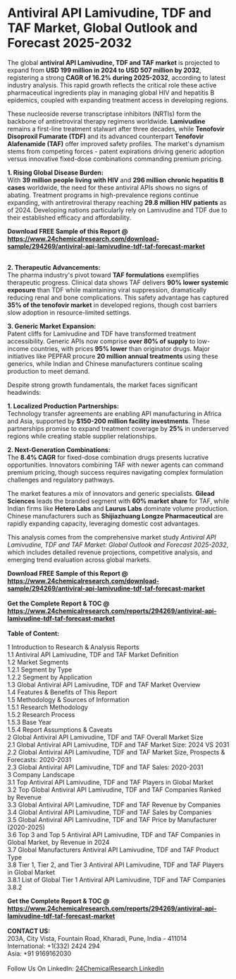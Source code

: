 <h1>Antiviral API Lamivudine, TDF and TAF Market, Global Outlook and Forecast 2025-2032</h1><p>The global <strong>antiviral API Lamivudine, TDF and TAF market</strong> is projected to expand from <strong>USD 199 million in 2024 to USD 507 million by 2032</strong>, registering a strong <strong>CAGR of 16.2% during 2025-2032</strong>, according to latest industry analysis. This rapid growth reflects the critical role these active pharmaceutical ingredients play in managing global HIV and hepatitis B epidemics, coupled with expanding treatment access in developing regions.</p><p>These nucleoside reverse transcriptase inhibitors (NRTIs) form the backbone of antiretroviral therapy regimens worldwide. <strong>Lamivudine</strong> remains a first-line treatment stalwart after three decades, while <strong>Tenofovir Disoproxil Fumarate (TDF)</strong> and its advanced counterpart <strong>Tenofovir Alafenamide (TAF)</strong> offer improved safety profiles. The market's dynamism stems from competing forces - patent expirations driving generic adoption versus innovative fixed-dose combinations commanding premium pricing.</p><p><strong>1. Rising Global Disease Burden:</strong><br>
With <strong>39 million people living with HIV</strong> and <strong>296 million chronic hepatitis B cases</strong> worldwide, the need for these antiviral APIs shows no signs of abating. Treatment programs in high-prevalence regions continue expanding, with antiretroviral therapy reaching <strong>29.8 million HIV patients</strong> as of 2024. Developing nations particularly rely on Lamivudine and TDF due to their established efficacy and affordability.</p><div><b>Download FREE Sample of this Report @ 
            <a href="https://www.24chemicalresearch.com/download-sample/294269/antiviral-api-lamivudine-tdf-taf-forecast-market">
            https://www.24chemicalresearch.com/download-sample/294269/antiviral-api-lamivudine-tdf-taf-forecast-market</a></b></div><br><p><strong>2. Therapeutic Advancements:</strong><br>
The pharma industry's pivot toward <strong>TAF formulations</strong> exemplifies therapeutic progress. Clinical data shows TAF delivers <strong>90% lower systemic exposure</strong> than TDF while maintaining viral suppression, dramatically reducing renal and bone complications. This safety advantage has captured <strong>35% of the tenofovir market</strong> in developed regions, though cost barriers slow adoption in resource-limited settings.</p><p><strong>3. Generic Market Expansion:</strong><br>
Patent cliffs for Lamivudine and TDF have transformed treatment accessibility. Generic APIs now comprise <strong>over 80% of supply</strong> to low-income countries, with prices <strong>95% lower</strong> than originator drugs. Major initiatives like PEPFAR procure <strong>20 million annual treatments</strong> using these generics, while Indian and Chinese manufacturers continue scaling production to meet demand.</p><p>Despite strong growth fundamentals, the market faces significant headwinds:</p><p><strong>1. Localized Production Partnerships:</strong><br>
Technology transfer agreements are enabling API manufacturing in Africa and Asia, supported by <strong>$150-200 million facility investments</strong>. These partnerships promise to expand treatment coverage by <strong>25%</strong> in underserved regions while creating stable supplier relationships.</p><p><strong>2. Next-Generation Combinations:</strong><br>
The <strong>8.4% CAGR</strong> for fixed-dose combination drugs presents lucrative opportunities. Innovators combining TAF with newer agents can command premium pricing, though success requires navigating complex formulation challenges and regulatory pathways.</p><p>The market features a mix of innovators and generic specialists. <strong>Gilead Sciences</strong> leads the branded segment with <strong>60% market share</strong> for TAF, while Indian firms like <strong>Hetero Labs</strong> and <strong>Laurus Labs</strong> dominate volume production. Chinese manufacturers such as <strong>Shijiazhuang Longze Pharmaceutical</strong> are rapidly expanding capacity, leveraging domestic cost advantages.</p><p>This analysis comes from the comprehensive market study <em>Antiviral API Lamivudine, TDF and TAF Market: Global Outlook and Forecast 2025-2032</em>, which includes detailed revenue projections, competitive analysis, and emerging trend evaluation across global markets.</p><div><b>Download FREE Sample of this Report @ 
            <a href="https://www.24chemicalresearch.com/download-sample/294269/antiviral-api-lamivudine-tdf-taf-forecast-market">
            https://www.24chemicalresearch.com/download-sample/294269/antiviral-api-lamivudine-tdf-taf-forecast-market</a></b></div><br><div><b>Get the Complete Report & TOC @ 
            <a href="https://www.24chemicalresearch.com/reports/294269/antiviral-api-lamivudine-tdf-taf-forecast-market">
            https://www.24chemicalresearch.com/reports/294269/antiviral-api-lamivudine-tdf-taf-forecast-market</a></b></div><br>
            <b>Table of Content:</b><p>1 Introduction to Research & Analysis Reports<br />
 1.1 Antiviral API Lamivudine, TDF and TAF Market Definition<br />
 1.2 Market Segments<br />
 1.2.1 Segment by Type<br />
 1.2.2 Segment by Application<br />
 1.3 Global Antiviral API Lamivudine, TDF and TAF Market Overview<br />
 1.4 Features & Benefits of This Report<br />
 1.5 Methodology & Sources of Information<br />
 1.5.1 Research Methodology<br />
 1.5.2 Research Process<br />
 1.5.3 Base Year<br />
 1.5.4 Report Assumptions & Caveats<br />
2 Global Antiviral API Lamivudine, TDF and TAF Overall Market Size<br />
 2.1 Global Antiviral API Lamivudine, TDF and TAF Market Size: 2024 VS 2031<br />
 2.2 Global Antiviral API Lamivudine, TDF and TAF Market Size, Prospects & Forecasts: 2020-2031<br />
 2.3 Global Antiviral API Lamivudine, TDF and TAF Sales: 2020-2031<br />
3 Company Landscape<br />
 3.1 Top Antiviral API Lamivudine, TDF and TAF Players in Global Market<br />
 3.2 Top Global Antiviral API Lamivudine, TDF and TAF Companies Ranked by Revenue<br />
 3.3 Global Antiviral API Lamivudine, TDF and TAF Revenue by Companies<br />
 3.4 Global Antiviral API Lamivudine, TDF and TAF Sales by Companies<br />
 3.5 Global Antiviral API Lamivudine, TDF and TAF Price by Manufacturer (2020-2025)<br />
 3.6 Top 3 and Top 5 Antiviral API Lamivudine, TDF and TAF Companies in Global Market, by Revenue in 2024<br />
 3.7 Global Manufacturers Antiviral API Lamivudine, TDF and TAF Product Type<br />
 3.8 Tier 1, Tier 2, and Tier 3 Antiviral API Lamivudine, TDF and TAF Players in Global Market<br />
 3.8.1 List of Global Tier 1 Antiviral API Lamivudine, TDF and TAF Companies<br />
 3.8.2 </p><div><b>Get the Complete Report & TOC @ 
            <a href="https://www.24chemicalresearch.com/reports/294269/antiviral-api-lamivudine-tdf-taf-forecast-market">
            https://www.24chemicalresearch.com/reports/294269/antiviral-api-lamivudine-tdf-taf-forecast-market</a></b></div><br><b>CONTACT US:</b><br>
            203A, City Vista, Fountain Road, Kharadi, Pune, India - 411014<br>
            International: +1(332) 2424 294<br>
            Asia: +91 9169162030 <br><br>
            Follow Us On LinkedIn: <a href="https://www.linkedin.com/company/24chemicalresearch/">24ChemicalResearch LinkedIn</a>